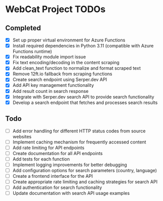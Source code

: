 # WebCat Project TODOs

## Completed
- [x] Set up proper virtual environment for Azure Functions
- [x] Install required dependencies in Python 3.11 (compatible with Azure Functions runtime)
- [x] Fix readability module import issue
- [x] Fix text encoding/decoding in the content scraping
- [x] Add clean_text function to normalize and format scraped text
- [x] Remove 12ft.io fallback from scraping functions
- [x] Create search endpoint using Serper.dev API
- [x] Add API key management functionality
- [x] Add result count in search response
- [x] Integrate with Serper.dev search API to provide search functionality
- [x] Develop a search endpoint that fetches and processes search results

## Todo
- [ ] Add error handling for different HTTP status codes from source websites
- [ ] Implement caching mechanism for frequently accessed content
- [ ] Add rate limiting for API endpoints
- [ ] Create documentation for all API endpoints
- [ ] Add tests for each function
- [ ] Implement logging improvements for better debugging
- [ ] Add configuration options for search parameters (country, language)
- [ ] Create a frontend interface for the API
- [ ] Create appropriate rate limiting and caching strategies for search API
- [ ] Add authentication for search functionality
- [ ] Update documentation with search API usage examples 
